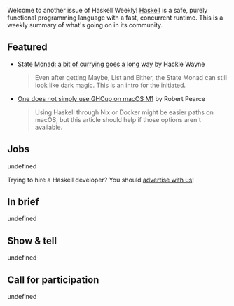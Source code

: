 Welcome to another issue of Haskell Weekly!
[Haskell](https://www.haskell.org) is a safe, purely functional programming language with a fast, concurrent runtime.
This is a weekly summary of what's going on in its community.

## Featured

- [State Monad: a bit of currying goes a long way](https://hacklewayne.com/state-monad-a-bit-of-currying-goes-a-long-way) by Hackle Wayne
  > Even after getting Maybe, List and Either, the State Monad can still look like dark magic. This is an intro for the initiated.

- [One does not simply use GHCup on macOS M1](https://robertwpearce.com/one-does-not-simply-use-ghcup-on-macos-m1.html) by Robert Pearce
  > Using Haskell through Nix or Docker might be easier paths on macOS, but this article should help if those options aren't available.

## Jobs

undefined

Trying to hire a Haskell developer?
You should [advertise with us](https://haskellweekly.news/advertising.html)!

## In brief

undefined

## Show & tell

undefined

## Call for participation

undefined
